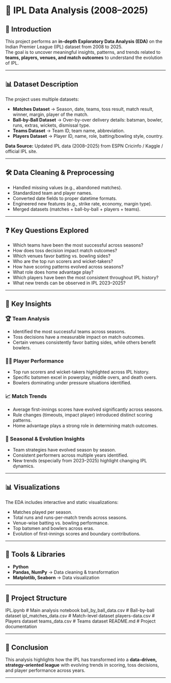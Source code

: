 # 🏏 IPL Data Analysis (2008–2025)

## 📌 Introduction
This project performs an **in-depth Exploratory Data Analysis (EDA)** on the Indian Premier League (IPL) dataset from 2008 to 2025.  
The goal is to uncover meaningful insights, patterns, and trends related to **teams, players, venues, and match outcomes** to understand the evolution of IPL.

---

## 📊 Dataset Description
The project uses multiple datasets:

- **Matches Dataset** → Season, date, teams, toss result, match result, winner, margin, player of the match.  
- **Ball-by-Ball Dataset** → Over-by-over delivery details: batsman, bowler, runs, extras, wickets, dismissal type.  
- **Teams Dataset** → Team ID, team name, abbreviation.  
- **Players Dataset** → Player ID, name, role, batting/bowling style, country.

**Data Source:** Updated IPL data (2008–2025) from ESPN Cricinfo / Kaggle / official IPL site.

---

## 🛠️ Data Cleaning & Preprocessing
- Handled missing values (e.g., abandoned matches).  
- Standardized team and player names.  
- Converted date fields to proper datetime formats.  
- Engineered new features (e.g., strike rate, economy, margin type).  
- Merged datasets (matches + ball-by-ball + players + teams).  

---

## ❓ Key Questions Explored
- Which teams have been the most successful across seasons?  
- How does toss decision impact match outcomes?  
- Which venues favor batting vs. bowling sides?  
- Who are the top run scorers and wicket-takers?  
- How have scoring patterns evolved across seasons?  
- What role does home advantage play?  
- Which players have been the most consistent throughout IPL history?  
- What new trends can be observed in IPL 2023–2025?  

---

## 🔑 Key Insights

### 🏆 Team Analysis
- Identified the most successful teams across seasons.  
- Toss decisions have a measurable impact on match outcomes.  
- Certain venues consistently favor batting sides, while others benefit bowlers.  

### 👨‍💻 Player Performance
- Top run scorers and wicket-takers highlighted across IPL history.  
- Specific batsmen excel in powerplay, middle overs, and death overs.  
- Bowlers dominating under pressure situations identified.  

### 📈 Match Trends
- Average first-innings scores have evolved significantly across seasons.  
- Rule changes (timeouts, impact player) introduced distinct scoring patterns.  
- Home advantage plays a strong role in determining match outcomes.  

### 🔄 Seasonal & Evolution Insights
- Team strategies have evolved season by season.  
- Consistent performers across multiple years identified.  
- New trends (especially from 2023–2025) highlight changing IPL dynamics.  

---

## 📊 Visualizations
The EDA includes interactive and static visualizations:
- Matches played per season.  
- Total runs and runs-per-match trends across seasons.  
- Venue-wise batting vs. bowling performance.  
- Top batsmen and bowlers across eras.  
- Evolution of first-innings scores and boundary contributions.  

---

## 🚀 Tools & Libraries
- **Python**  
- **Pandas, NumPy** → Data cleaning & transformation  
- **Matplotlib, Seaborn** → Data visualization  

---

## 📂 Project Structure
IPL.ipynb # Main analysis notebook
ball_by_ball_data.csv # Ball-by-ball dataset
ipl_matches_data.csv # Match-level dataset
players-data.csv # Players dataset
teams_data.csv # Teams dataset
README.md # Project documentation


---

## 📌 Conclusion
This analysis highlights how the IPL has transformed into a **data-driven, strategy-oriented league** with evolving trends in scoring, toss decisions, and player performance across years.

---

